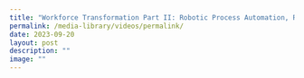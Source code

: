 ```yaml
---
title: "Workforce Transformation Part II: Robotic Process Automation, RPA"
permalink: /media-library/videos/permalink/
date: 2023-09-20
layout: post
description: ""
image: ""
---
```

